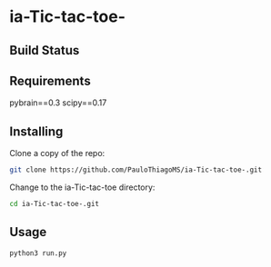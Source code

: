 # ia-Tic-tac-toe-
## Build Status

## Requirements
pybrain==0.3
scipy==0.17

## Installing

Clone a copy of the repo:

```bash
git clone https://github.com/PauloThiagoMS/ia-Tic-tac-toe-.git
```

Change to the ia-Tic-tac-toe directory:

```bash
cd ia-Tic-tac-toe-.git
```

## Usage

```bash
python3 run.py
```
